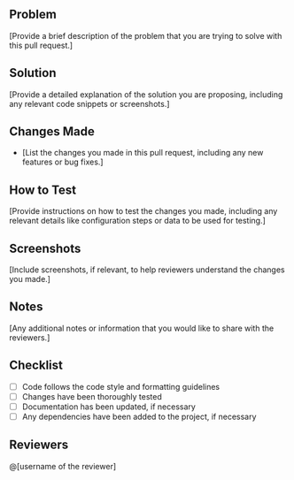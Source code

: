 ## Problem

[Provide a brief description of the problem that you are trying to solve with this pull request.]

## Solution

[Provide a detailed explanation of the solution you are proposing, including any relevant code snippets or screenshots.]

## Changes Made

- [List the changes you made in this pull request, including any new features or bug fixes.]

## How to Test

[Provide instructions on how to test the changes you made, including any relevant details like configuration steps or data to be used for testing.]

## Screenshots

[Include screenshots, if relevant, to help reviewers understand the changes you made.]

## Notes

[Any additional notes or information that you would like to share with the reviewers.]

## Checklist

- [ ] Code follows the code style and formatting guidelines
- [ ] Changes have been thoroughly tested
- [ ] Documentation has been updated, if necessary
- [ ] Any dependencies have been added to the project, if necessary

## Reviewers

@[username of the reviewer]

